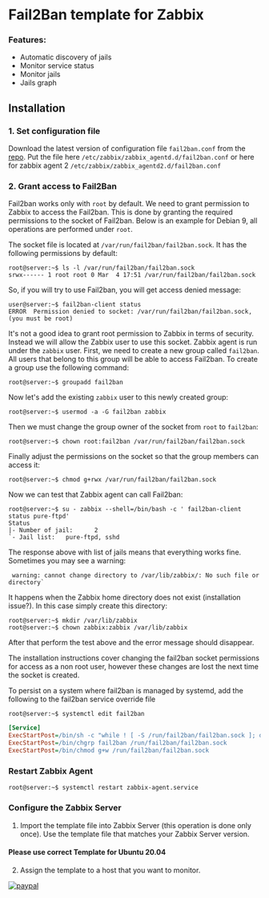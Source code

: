 # Fail2Ban template for Zabbix
### Features:

- Automatic discovery of jails
- Monitor service status
- Monitor jails
- Jails graph

## Installation
### 1. Set configuration file
Download the latest version of configuration file `fail2ban.conf` from the [repo](https://github.com/hermanekt/zabbix-fail2ban-discovery-). Put the file here `/etc/zabbix/zabbix_agentd.d/fail2ban.conf` or here for zabbix agent 2 `/etc/zabbix/zabbix_agentd2.d/fail2ban.conf`

### 2. Grant access to Fail2Ban
Fail2ban works only with `root` by default. We need to grant permission to Zabbix to access the Fail2ban. This is done by granting the required permissions to the socket of Fail2ban. Below is an example for Debian 9, all operations are performed under `root`. 

The socket file is located at `/var/run/fail2ban/fail2ban.sock`. It has the following permissions by default:

```console
root@server:~$ ls -l /var/run/fail2ban/fail2ban.sock
srwx------ 1 root root 0 Mar  4 17:51 /var/run/fail2ban/fail2ban.sock
```

So, if you will try to use Fail2ban, you will get access denied message:

```console
user@server:~$ fail2ban-client status
ERROR  Permission denied to socket: /var/run/fail2ban/fail2ban.sock, (you must be root)
```

It's not a good idea to grant root permission to Zabbix in terms of security. Instead we will allow the Zabbix user to use this socket. Zabbix agent is run under the `zabbix` user. First, we need to create a new group called `fail2ban`. All users that belong to this group will be able to access Fail2ban. To create a group use the following command:

```console
root@server:~$ groupadd fail2ban
```

Now let's add the existing `zabbix` user to this newly created group:

```console
root@server:~$ usermod -a -G fail2ban zabbix
```

Then we must change the group owner of the socket from `root` to `fail2ban`:

```console
root@server:~$ chown root:fail2ban /var/run/fail2ban/fail2ban.sock
```

Finally adjust the permissions on the socket so that the group members can access it:

```console
root@server:~$ chmod g+rwx /var/run/fail2ban/fail2ban.sock
```

Now we can test that Zabbix agent can call Fail2ban:

```console
root@server:~$ su - zabbix --shell=/bin/bash -c ' fail2ban-client status pure-ftpd'
Status
|- Number of jail:      2
`- Jail list:   pure-ftpd, sshd
```

The response above with list of jails means that everything works fine. Sometimes you may see a warning:

```
 warning: cannot change directory to /var/lib/zabbix/: No such file or directory`
```

It happens when the Zabbix home directory does not exist (installation issue?). In this case simply create this directory:

```console
root@server:~$ mkdir /var/lib/zabbix
root@server:~$ chown zabbix:zabbix /var/lib/zabbix
```

After that perform the test above and the error message should disappear.

The installation instructions cover changing the fail2ban socket permissions for access as a non root user, however these changes are lost the next time the socket is created.

To persist on a system where fail2ban is managed by systemd, add the following to the fail2ban service override file

```console
root@server:~$ systemctl edit fail2ban
```
```ini
[Service]
ExecStartPost=/bin/sh -c "while ! [ -S /run/fail2ban/fail2ban.sock ]; do sleep 1; done"
ExecStartPost=/bin/chgrp fail2ban /run/fail2ban/fail2ban.sock
ExecStartPost=/bin/chmod g+w /run/fail2ban/fail2ban.sock
```

### Restart Zabbix Agent

```console
root@server:~$ systemctl restart zabbix-agent.service
```

### Configure the Zabbix Server
1. Import the template file into Zabbix Server (this operation is done only once). Use the template file that matches your Zabbix Server version.
#### Please use correct Template for Ubuntu 20.04
2. Assign the template to a host that you want to monitor.

[![paypal](https://www.paypalobjects.com/en_US/i/btn/btn_donateCC_LG.gif)](https://www.paypal.com/cgi-bin/webscr?cmd=_donations&business=GEH7YJEBWTFWE&currency_code=USD&source=url)
